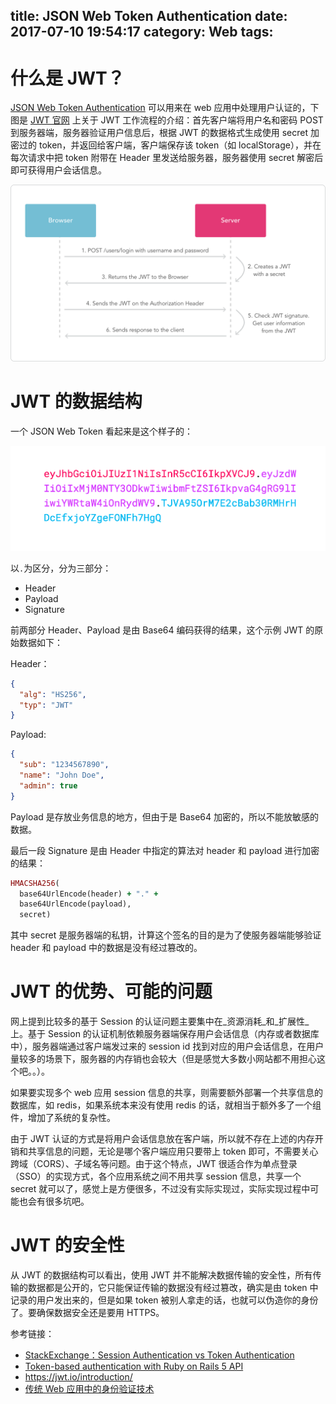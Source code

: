 title: JSON Web Token Authentication
date: 2017-07-10 19:54:17
category: Web
tags:
---

# 什么是 JWT？
[JSON Web Token Authentication](https://jwt.io/) 可以用来在 web 应用中处理用户认证的，下图是 [JWT 官网](https://jwt.io/introduction/) 上关于 JWT 工作流程的介绍：首先客户端将用户名和密码 POST 到服务器端，服务器验证用户信息后，根据 JWT 的数据格式生成使用 secret 加密过的 token，并返回给客户端，客户端保存该 token（如 localStorage），并在每次请求中把 token 附带在 Header 里发送给服务器，服务器使用 secret 解密后即可获得用户会话信息。

<!--more-->

![jwt-diagram](/images/jwt-diagram.png)

# JWT 的数据结构
一个 JSON Web Token 看起来是这个样子的：

![jwt-structure](/images/jwt-structure.png)

以`.`为区分，分为三部分：
- Header
- Payload
- Signature

前两部分 Header、Payload 是由 Base64 编码获得的结果，这个示例 JWT 的原始数据如下：

Header：
```json
{
  "alg": "HS256",
  "typ": "JWT"
}
```

Payload:
```json
{
  "sub": "1234567890",
  "name": "John Doe",
  "admin": true
}
```

Payload 是存放业务信息的地方，但由于是 Base64 加密的，所以不能放敏感的数据。

最后一段 Signature 是由 Header 中指定的算法对 header 和 payload 进行加密的结果：
```ruby
HMACSHA256(
  base64UrlEncode(header) + "." +
  base64UrlEncode(payload),
  secret)
```

 其中 secret 是服务器端的私钥，计算这个签名的目的是为了使服务器端能够验证 header 和 payload 中的数据是没有经过篡改的。

# JWT 的优势、可能的问题
网上提到比较多的基于 Session 的认证问题主要集中在_资源消耗_和_扩展性_上。基于 Session 的认证机制依赖服务器端保存用户会话信息（内存或者数据库中），服务器端通过客户端发过来的 session id 找到对应的用户会话信息，在用户量较多的场景下，服务器的内存销也会较大（但是感觉大多数小网站都不用担心这个吧。。）。

如果要实现多个 web 应用 session 信息的共享，则需要额外部署一个共享信息的数据库，如 redis，如果系统本来没有使用 redis 的话，就相当于额外多了一个组件，增加了系统的复杂性。

由于 JWT 认证的方式是将用户会话信息放在客户端，所以就不存在上述的内存开销和共享信息的问题，无论是哪个客户端应用只要带上 token 即可，不需要关心跨域（CORS）、子域名等问题。由于这个特点，JWT 很适合作为单点登录（SSO）的实现方式，各个应用系统之间不用共享 session 信息，共享一个 secret 就可以了，感觉上是方便很多，不过没有实际实现过，实际实现过程中可能也会有很多坑吧。

# JWT 的安全性
从 JWT 的数据结构可以看出，使用 JWT 并不能解决数据传输的安全性，所有传输的数据都是公开的，它只能保证传输的数据没有经过篡改，确实是由 token 中记录的用户发出来的，但是如果 token 被别人拿走的话，也就可以伪造你的身份了。要确保数据安全还是要用 HTTPS。

参考链接：
- [StackExchange：Session Authentication vs Token Authentication](https://security.stackexchange.com/questions/81756/session-authentication-vs-token-authentication)
- [Token-based authentication with Ruby on Rails 5 API](https://www.pluralsight.com/guides/ruby-ruby-on-rails/token-based-authentication-with-ruby-on-rails-5-api)
- https://jwt.io/introduction/
- [传统 Web 应用中的身份验证技术](http://www.jianshu.com/p/6ca51a8d66bd)